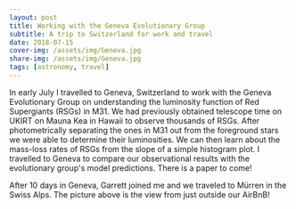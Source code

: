 ```yaml
---
layout: post
title: Working with the Geneva Evolutionary Group
subtitle: A trip to Switzerland for work and travel
date: 2018-07-15
cover-img: /assets/img/Geneva.jpg
share-img: /assets/img/Geneva.jpg
tags: [astronomy, travel]
---
```


In early July I travelled to Geneva, Switzerland to work with the Geneva Evolutionary Group on understanding the luminosity function of Red Supergiants (RSGs) in M31. We had previously obtained telescope time on UKIRT on Mauna Kea in Hawaii to observe thousands of RSGs. After photometrically separating the ones in M31 out from the foreground stars we were able to determine their luminosities. We can then learn about the mass-loss rates of RSGs from the slope of a simple histogram plot. I travelled to Geneva to compare our observational results with the evolutionary group's model predictions. There is a paper to come!

After 10 days in Geneva, Garrett joined me and we traveled to Mürren in the Swiss Alps. The picture above is the view from just outside our AirBnB!